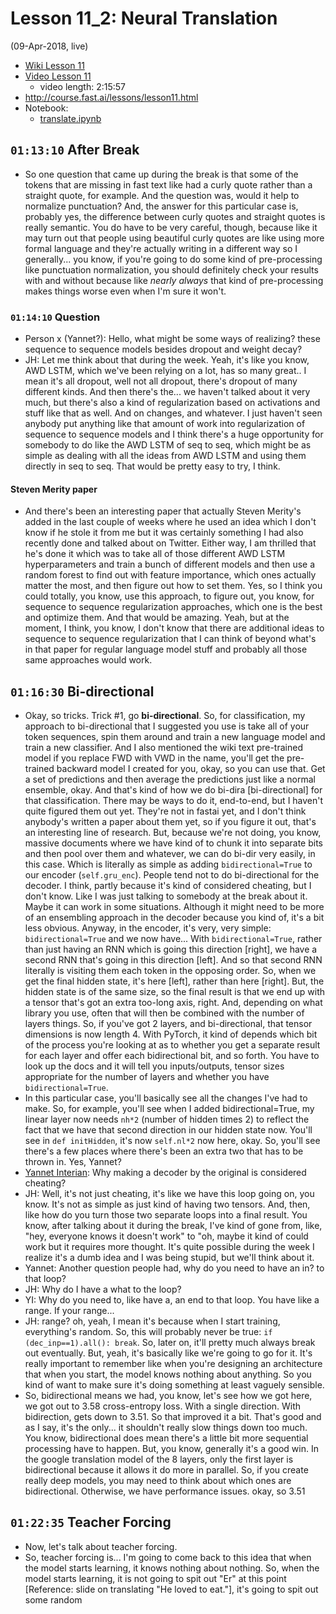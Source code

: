 # Lesson 11_2:  Neural Translation

(09-Apr-2018, live)  

- [Wiki Lesson 11](http://forums.fast.ai/t/part-2-lesson-11-wiki/14699)
- [Video Lesson 11](https://www.youtube.com/watch?v=tY0n9OT5_nA&feature=youtu.be) 
  - video length:  2:15:57
- http://course.fast.ai/lessons/lesson11.html
- Notebook:  
   * [translate.ipynb](https://github.com/fastai/fastai/blob/master/courses/dl2/translate.ipynb)
   
## `01:13:10` After Break
- So one question that came up during the break is that some of the tokens that are missing in fast text like had a curly quote rather than a straight quote, for example.  And the question was, would it help to normalize punctuation?  And, the answer for this particular case is, probably yes, the difference between curly quotes and straight quotes is really semantic.  You do have to be very careful, though, because like it may turn out that people using beautiful curly quotes are like using more formal language and they're actually writing in a different way so I generally... you know, if you're going to do some kind of pre-processing like punctuation normalization, you should definitely check your results with and without because like *nearly always* that kind of pre-processing makes things worse even when I'm sure it won't.

### `01:14:10`  Question
- Person x (Yannet?):  Hello, what might be some ways of realizing? these sequence to sequence models besides dropout and weight decay?
- JH:  Let me think about that during the week. Yeah, it's like you know, AWD LSTM, which we've been relying on a lot, has so many great.. I mean it's all dropout, well not all dropout,  there's dropout of many different kinds. And then there's the... we haven't talked about it very much, but there's also a kind of regularization based on activations and stuff like that as well.  And on changes, and whatever.  I just haven't seen anybody put anything like that amount of work into regularization of sequence to sequence models and I think there's a huge opportunity for somebody to do like the AWD LSTM of seq to seq, which might be as simple as dealing with all the ideas from AWD LSTM and using them directly in seq to seq.  That would be pretty easy to try, I think.  

#### Steven Merity paper
- And there's been an interesting paper that actually Steven Merity's added in the last couple of weeks where he used an idea which I don't know if he stole it from me but it was certainly something I had also recently done and talked about on Twitter.  Either way, I am thrilled that he's done it which was to take all of those different AWD LSTM hyperparameters and train a bunch of different models and then use a random forest to find out with feature importance, which ones actually matter the most, and then figure out how to set them. Yes, so I think you could totally, you know, use this approach, to figure out, you know, for sequence to sequence regularization approaches, which one is the best and optimize them.  And that would be amazing. Yeah, but at the moment, I think, you know, I don't know that there are additional ideas to sequence to sequence regularization that I can think of beyond what's in that paper for regular language model stuff and probably all those same approaches would work.

## `01:16:30` Bi-directional
- Okay, so tricks.  Trick #1, go **bi-directional**.  So, for classification, my approach to bi-directional that I suggested you use is take all of your token sequences, spin them around and train a new language model and train a new classifier. And I also mentioned the wiki text pre-trained model if you replace FWD with VWD in the name, you'll get the pre-trained backward model I created for you, okay, so you can use that.  Get a set of predictions and then average the predictions just like a normal ensemble, okay.  And that's kind of how we do bi-dira [bi-directional] for that classification.  There may be ways to do it, end-to-end, but I haven't quite figured them out yet.  They're not in fastai yet, and I don't think anybody's written a paper about them yet, so if you figure it out, that's an interesting line of research.  But, because we're not doing, you know, massive documents where we have kind of to chunk it into separate bits and then pool over them and whatever, we can do bi-dir very easily, in this case.  Which is literally as simple as adding `bidirectional=True` to our encoder (`self.gru_enc`).  People tend not to do bi-directional for the decoder.  I think, partly because it's kind of considered cheating, but I don't know.  Like I was just talking to somebody at the break about it.  Maybe it can work in some situations.  Although it might need to be more of an ensembling approach in the decoder because you kind of, it's a bit less obvious.  Anyway, in the encoder, it's very, very simple:  `bidirectional=True` and we now have... With `bidirectional=True`, rather than just having an RNN which is going this direction [right], we have a second RNN that's going in this direction [left].  And so that second RNN literally is visiting them each token in the opposing order.  So, when we get the final hidden state, it's here [left], rather than here [right].  But, the hidden state is of the same size, so the final result is that we end up with a tensor that's got an extra too-long axis, right.  And, depending on what library you use, often that will then be combined with the number of layers things.  So, if you've got 2 layers, and bi-directional, that tensor dimensions is now length 4.  With PyTorch, it kind of depends which bit of the process you're looking at as to whether you get a separate result for each layer and offer each bidirectional bit, and so forth.  You have to look up the docs and it will tell you inputs/outputs, tensor sizes appropriate for the number of layers and whether you have `bidirectional=True`.
- In this particular case, you'll basically see all the changes I've had to make.  So, for example, you'll see when I added bidirectional=True, my linear layer now needs `nh*2` (number of hidden times 2) to reflect the fact that we have that second direction in our hidden state now.  You'll see in `def initHidden`, it's now  `self.nl*2` now here, okay. So, you'll see there's a few places where there's been an extra two that has to be thrown in.  Yes, Yannet?
- [Yannet Interian](https://www.linkedin.com/in/interian/): Why making a decoder by the original is considered cheating?  
- JH:  Well, it's not just cheating, it's like we have this loop going on, you know.  It's not as simple as just kind of having two tensors.  And, then, like how do you turn those two separate loops into a final result.  You know, after talking about it during the break, I've kind of gone from, like, "hey, everyone knows it doesn't work" to "oh, maybe it kind of could work but it requires more thought.  It's quite possible during the week I realize it's a dumb idea and I was being stupid, but we'll think about it.
- Yannet:  Another question people had, why do you need to have an in? to that loop?
- JH:  Why do I have a what to the loop?
- YI:  Why do you need to, like have a, an end to that loop.  You have like a range.  If your range...
- JH:  range? oh, yeah, I mean it's because when I start training, everything's random.  So, this will probably never be true:  `if (dec_inp==1).all(): break`. So, later on, it'll pretty much always break out eventually.  But, yeah, it's basically like we're going to go for it.  It's really important to remember like when you're designing an architecture that when you start, the model knows nothing about anything.  So you kind of want to make sure it's doing something at least vaguely sensible.
- So, bidirectional means we had, you know, let's see how we got here, we got out to 3.58 cross-entropy loss.  With a single direction.  With bidirection, gets down to 3.51. So that improved it a bit.  That's good and as I say, it's the only... it shouldn't really slow things down too much.  You know, bidirectional does mean there's a little bit more sequential processing have to happen.  But, you know, generally it's a good win.  In the google translation model of the 8 layers, only the first layer is bidirectional because it allows it do more in parallel. So, if you create really deep models, you may need to think about which ones are bidirectional.  Otherwise, we have performance issues. okay, so 3.51

## `01:22:35` Teacher Forcing
- Now, let's talk about teacher forcing.
- So, teacher forcing is... I'm going to come back to this idea that when the model starts learning, it knows nothing about nothing. So, when the model starts learning, it is not going to spit out "Er" at this point [Reference:  slide on translating "He loved to eat."], it's going to spit out some random 
